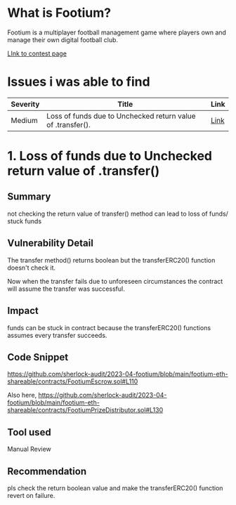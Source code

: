 # What is Footium?

Footium is a multiplayer football management game where players own and manage their own digital football club.

[LInk to contest page](https://audits.sherlock.xyz/contests/71)

# Issues i was able to find

|Severity| Title| Link|
|--------|------|-----|
| Medium| Loss of funds due to Unchecked return value of .transfer().| [Link](https://github.com/sherlock-audit/2023-04-footium-judging/issues/9)|

# 1. Loss of funds due to Unchecked return value of .transfer()

## Summary
not checking the return value of transfer() method can lead to loss of funds/ stuck funds

## Vulnerability Detail
The transfer method() returns boolean but the transferERC20() function doesn't check it.

Now when the transfer fails due to unforeseen circumstances the contract will assume the transfer was successful.

## Impact
funds can be stuck in contract because the transferERC20() functions assumes every transfer succeeds.

## Code Snippet
https://github.com/sherlock-audit/2023-04-footium/blob/main/footium-eth-shareable/contracts/FootiumEscrow.sol#L110

Also here,
https://github.com/sherlock-audit/2023-04-footium/blob/main/footium-eth-shareable/contracts/FootiumPrizeDistributor.sol#L130

## Tool used
Manual Review

## Recommendation
pls check the return boolean value and make the transferERC20() function revert on failure.
